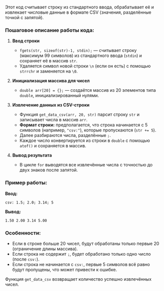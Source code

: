 Этот код считывает строку из стандартного ввода, обрабатывает её и извлекает числовые данные в формате CSV (значения, разделённые точкой с запятой).  

### Пошаговое описание работы кода:  

1. **Ввод строки**  
   - `fgets(str, sizeof(str)-1, stdin);` — считывает строку (максимум 99 символов) из стандартного ввода (`stdin`) и сохраняет её в массив `str`.  
   - Удаляется символ новой строки `\n` (если он есть) с помощью `strrchr` и заменяется на `\0`.  

2. **Инициализация массива для чисел**  
   - `double arr[20] = {};` — создаётся массив из 20 элементов типа `double`, инициализированный нулями.  

3. **Извлечение данных из CSV-строки**  
   - Функция `get_data_csv(arr, 20, str)` парсит строку `str` и записывает числа в массив `arr`.  
   - **Формат строки:** предполагается, что строка начинается с 5 символов (например, `"csv:"`), которые пропускаются (`str += 5`).  
   - Далее разбираются числа, разделённые `;`.  
   - Каждое число конвертируется из строки в `double` с помощью `atof()` и сохраняется в массив.  

4. **Вывод результата**  
   - В цикле `for` выводятся все извлечённые числа с точностью до двух знаков после запятой.  

### Пример работы:  
**Ввод:**  
```
csv: 1.5; 2.0; 3.14; 5
```  
**Вывод:**  
```
1.50 2.00 3.14 5.00
```  

### Особенности:  
- Если в строке больше 20 чисел, будут обработаны только первые 20 (ограничение длины массива).  
- Если строка не содержит `;`, будет обработано только одно число (после `csv:`).  
- Если строка не начинается с `csv:`, первые 5 символов всё равно будут пропущены, что может привести к ошибке.  

Функция `get_data_csv` возвращает количество успешно извлечённых чисел.

